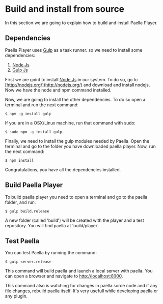 # Build and install from source

In this section we are going to explain how to build and install Paella Player.

## Dependencies

Paella Player uses [Gulp](http://gulp.com/) as a task runner. so we need to install some dependencies:

1. [Node Js](http://nodejs.org/)
2. [Gulp Js](http://gulpjs.com/)

First we are goint to install [Node Js](http://nodejs.org/) in our system. To do so, go to [http://nodejs.org/](http://nodejs.org/) and download and install nodejs.
Now we have the node and npm command installed.

Now, we are going to install the other dependencies. To do so open a terminal and run the next command:

	$ npm -g install gulp
	
If you are in a OSX/Linux machine, run that command with sudo:

	$ sudo npm -g install gulp


Finally, we need to install the gulp modules needed by Paella. Open the terminal and go to the folder you have downloaded paella player.
Now, run the next command:

	$ npm install

Congratulations, you have all the dependencies installed.	



## Build Paella Player

To build paella player you need to open a terminal and go to the paella folder, and run:

	$ gulp build.release
	
A new folder (called 'build') will be created	with the player and a test repository. You will find paella at 'build/player'.


## Test Paella

You can test Paella by running the command:

	$ gulp server.release

This command will build paella and launch a local server with paella. You can open a browser and navigate to [http://localhost:8000](http://localhost:8000).

This command also is watching for changes in paella sorce code and if any file changes, rebuild paella itself. It's very usefull while developing paella or any plugin.

